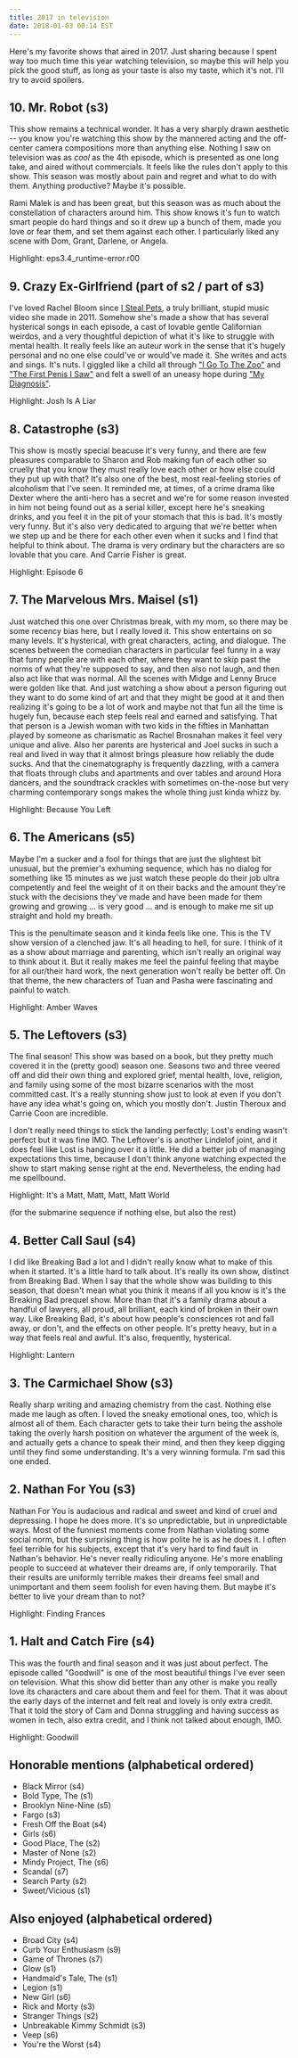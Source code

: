 ```yaml
---
title: 2017 in television
date: 2018-01-03 00:14 EST
---
```


Here's my favorite shows that aired in 2017.
Just sharing because I spent way too much time this year watching television, so maybe this will help you pick the good stuff, as long as your taste is also my taste, which it's not.
I'll try to avoid spoilers.

## 10. Mr. Robot (s3)

This show remains a technical wonder.
It has a very sharply drawn aesthetic -- you know you're watching this show by the mannered acting and the off-center camera compositions more than anything else.
Nothing I saw on television was as _cool_ as the 4th episode, which is presented as one long take, and aired without commercials.
It feels like the rules don't apply to this show.
This season was mostly about pain and regret and what to do with them.
Anything productive?
Maybe it's possible.

Rami Malek is and has been great, but this season was as much about the constellation of characters around him.
This show knows it's fun to watch smart people do hard things and so it drew up a bunch of them, made you love or fear them, and set them against each other.
I particularly liked any scene with Dom, Grant, Darlene, or Angela.

Highlight: eps3.4_runtime-error.r00

## 9. Crazy Ex-Girlfriend (part of s2 / part of s3)

I've loved Rachel Bloom since [I Steal Pets][pets], a truly brilliant, stupid music video she made in 2011.
Somehow she's made a show that has several hysterical songs in each episode, a cast of lovable gentle Californian weirdos, and a very thoughtful depiction of what it's like to struggle with mental health.
It really feels like an auteur work in the sense that it's hugely personal and no one else could've or would've made it.
She writes and acts and sings.
It's nuts.
I giggled like a child all through ["I Go To The Zoo"][zoo] and ["The First Penis I Saw"][penis] and felt a swell of an uneasy hope during ["My Diagnosis"][diagnosis].

[pets]: https://www.youtube.com/watch?v=ucmsunDs3jE
[zoo]: https://www.youtube.com/watch?v=UEhTmETAt9A
[penis]: https://www.youtube.com/watch?v=V36c809pVLA
[diagnosis]: https://www.youtube.com/watch?v=nK2DlLmVc20

Highlight: Josh Is A Liar

## 8. Catastrophe (s3)

This show is mostly special beacuse it's very funny, and there are few pleasures comparable to Sharon and Rob making fun of each other so cruelly that you know they must really love each other or how else could they put up with that?
It's also one of the best, most real-feeling stories of alcoholism that I've seen.
It reminded me, at times, of a crime drama like Dexter where the anti-hero has a secret and we're for some reason invested in him not being found out as a serial killer, except here he's sneaking drinks, and you feel it in the pit of your stomach that this is bad.
It's mostly very funny.
But it's also very dedicated to arguing that we're better when we step up and be there for each other even when it sucks and I find that helpful to think about.
The drama is very ordinary but the characters are so lovable that you care.
And Carrie Fisher is great.

Highlight: Episode 6

## 7. The Marvelous Mrs. Maisel (s1)

Just watched this one over Christmas break, with my mom, so there may be some recency bias here, but I really loved it.
This show entertains on so many levels.
It's hysterical, with great characters, acting, and dialogue.
The scenes between the comedian characters in particular feel funny in a way that funny people are with each other, where they want to skip past the norms of what they're supposed to say, and then also not laugh, and then also act like that was normal.
All the scenes with Midge and Lenny Bruce were golden like that.
And just watching a show about a person figuring out they want to do some kind of art and that they might be good at it and then realizing it's going to be a lot of work and maybe not that fun all the time is hugely fun, because each step feels real and earned and satisfying.
That that person is a Jewish woman with two kids in the fifties in Manhattan played by someone as charismatic as Rachel Brosnahan makes it feel very unique and alive.
Also her parents are hysterical and Joel sucks in such a real and lived in way that it almost brings pleasure how reliably the dude sucks.
And that the cinematography is frequently dazzling, with a camera that floats through clubs and apartments and over tables and around Hora dancers, and the soundtrack crackles with sometimes on-the-nose but very charming contemporary songs makes the whole thing just kinda whizz by.

Highlight: Because You Left

## 6. The Americans (s5)

Maybe I'm a sucker and a fool for things that are just the slightest bit unusual, but the premier's exhuming sequence, which has no dialog for something like 15 minutes as we just watch these people do their job ultra competently and feel the weight of it on their backs and the amount they're stuck with the decisions they've made and have been made for them growing and growing ... is very good ... and is enough to make me sit up straight and hold my breath.

This is the penultimate season and it kinda feels like one.
This is the TV show version of a clenched jaw.
It's all heading to hell, for sure.
I think of it as a show about marriage and parenting, which isn't really an original way to think about it.
But it really makes me feel the painful feeling that maybe for all our/their hard work, the next generation won't really be better off.
On that theme, the new characters of Tuan and Pasha were fascinating and painful to watch.

Highlight: Amber Waves

## 5. The Leftovers (s3)

The final season!
This show was based on a book, but they pretty much covered it in the (pretty good) season one.
Seasons two and three veered off and did their own thing and explored grief, mental health, love, religion, and family using some of the most bizarre scenarios with the most committed cast.
It's a really stunning show just to look at even if you don't have any idea what's going on, which you mostly don't.
Justin Theroux and Carrie Coon are incredible.

I don't really need things to stick the landing perfectly; Lost's ending wasn't perfect but it was fine IMO.
The Leftover's is another Lindelof joint, and it does feel like Lost is hanging over it a little.
He did a better job of managing expectations this time, because I don't think anyone watching expected the show to start making sense right at the end.
Nevertheless, the ending had me spellbound.


Highlight: It's a Matt, Matt, Matt, Matt World

(for the submarine sequence if nothing else, but also the rest)

## 4. Better Call Saul (s4)

I did like Breaking Bad a lot and I didn't really know what to make of this when it started.
It's a little hard to talk about.
It's really its own show, distinct from Breaking Bad.
When I say that the whole show was building to this season, that doesn't mean what you think it means if all you know is it's the Breaking Bad prequel show.
More than that it's a family drama about a handful of lawyers, all proud, all brilliant, each kind of broken in their own way.
Like Breaking Bad, it's about how people's consciences rot and fall away, or don't, and the effects on other people.
It's pretty heavy, but in a way that feels real and awful.
It's also, frequently, hysterical.

Highlight: Lantern

## 3. The Carmichael Show (s3)

Really sharp writing and amazing chemistry from the cast.
Nothing else made me laugh as often.
I loved the sneaky emotional ones, too, which is almost all of them.
Each character gets to take their turn being the asshole taking the overly harsh position on whatever the argument of the week is, and actually gets a chance to speak their mind, and then they keep digging until they find some understanding.
It's a very winning formula.
I'm sad this one ended.

## 2. Nathan For You (s3)

Nathan For You is audacious and radical and sweet and kind of cruel and depressing.
I hope he does more.
It's so unpredictable, but in unpredictable ways.
Most of the funniest moments come from Nathan violating some social norm, but the surprising thing is how polite he is as he does it.
I often feel terrible for his subjects, except that it's very hard to find fault in Nathan's behavior.
He's never really ridiculing anyone.
He's more enabling people to succeed at whatever their dreams are, if only temporarily.
That their results are uniformly terrible makes their dreams feel small and unimportant and them seem foolish for even having them.
But maybe it's better to live your dream than to not?

Highlight: Finding Frances

## 1. Halt and Catch Fire (s4)

This was the fourth and final season and it was just about perfect.
The episode called "Goodwill" is one of the most beautiful things I've ever seen on television.
What this show did better than any other is make you really love its characters and care about them and feel for them.
That it was about the early days of the internet and felt real and lovely is only extra credit.
That it told the story of Cam and Donna struggling and having success as women in tech, also extra credit, and I think not talked about enough, IMO.

Highlight: Goodwill

## Honorable mentions (alphabetical ordered)

- Black Mirror (s4)
- Bold Type, The (s1)
- Brooklyn Nine-Nine (s5)
- Fargo (s3)
- Fresh Off the Boat (s4)
- Girls (s6)
- Good Place, The (s2)
- Master of None (s2)
- Mindy Project, The (s6)
- Scandal (s7)
- Search Party (s2)
- Sweet/Vicious (s1)

## Also enjoyed (alphabetical ordered)

- Broad City (s4)
- Curb Your Enthusiasm (s9)
- Game of Thrones (s7)
- Glow (s1)
- Handmaid's Tale, The (s1)
- Legion (s1)
- New Girl (s6)
- Rick and Morty (s3)
- Stranger Things (s2)
- Unbreakable Kimmy Schmidt (s3)
- Veep (s6)
- You're the Worst (s4)
